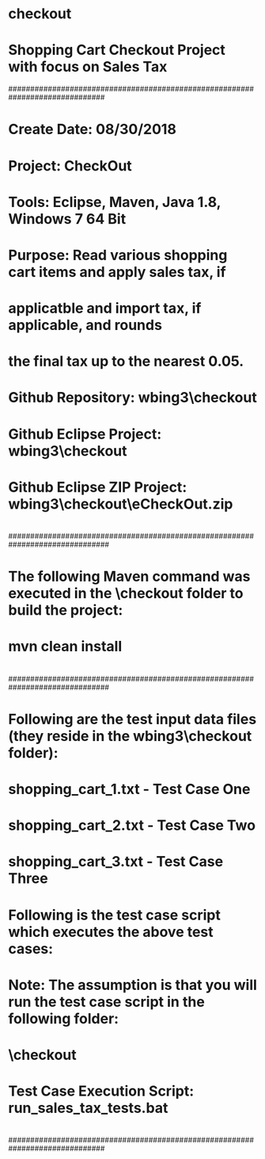 # checkout
# Shopping Cart Checkout Project with focus on Sales Tax
##############################################################################
# 
# Create Date: 08/30/2018
# Project: CheckOut
# Tools: Eclipse, Maven, Java 1.8, Windows 7 64 Bit
#
# Purpose: Read various shopping cart items and apply sales tax, if 
#          applicatble and import tax, if applicable, and rounds 
#          the final tax up to the nearest 0.05.
#
# Github Repository: wbing3\checkout
#
# Github Eclipse Project: wbing3\checkout
#
# Github Eclipse ZIP Project: wbing3\checkout\eCheckOut.zip
#
#
###############################################################################
#
# The following Maven command was executed in the \checkout folder to build the project:
#
#		mvn clean install
#
###############################################################################
#
# Following are the test input data files (they reside in the wbing3\checkout folder):
#  
#   shopping_cart_1.txt - Test Case One
#		shopping_cart_2.txt - Test Case Two
#		shopping_cart_3.txt - Test Case Three
#
# Following is the test case script which executes the above test cases:
#
#  Note: The assumption is that you will run the test case script in the following folder:
#
#		 \checkout
#
# Test Case Execution Script: run_sales_tax_tests.bat
#
#
##############################################################################
